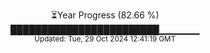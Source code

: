 <p align="center">
⏳Year Progress (82.66 %) <br>
████████████████████████▁▁▁▁▁▁ <br>
<sub>Updated: Tue, 29 Oct 2024 12:41:19 GMT</sub>
</p>

